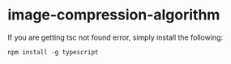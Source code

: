 # image-compression-algorithm

If you are getting tsc not found error, simply install the following:

`npm install -g typescript`
